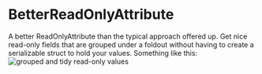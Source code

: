 # BetterReadOnlyAttribute
A better ReadOnlyAttribute than the typical approach offered up. Get nice read-only fields that are grouped under a foldout without having to create a serializable struct to hold your values. Something like this:
![grouped and tidy read-only values](http://sketchyventures.com/wp-content/uploads/2018/02/readonly-attribute-values.png)
